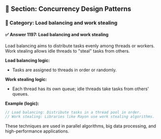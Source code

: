 ## 📘 Section: Concurrency Design Patterns  
### 🔹 Category: Load balancing and work stealing  
#### ✅ Answer 1197: Load balancing and work stealing

Load balancing aims to distribute tasks evenly among threads or workers. Work stealing allows idle threads to "steal" tasks from others.

**Load balancing logic:**
- Tasks are assigned to threads in order or randomly.

**Work stealing logic:**
- Each thread has its own queue; idle threads take tasks from others' queues.

**Example (logic):**
```rust
// Load balancing: Distribute tasks in a thread pool in order.
// Work stealing: Libraries like Rayon use work stealing algorithms.
```

These techniques are used in parallel algorithms, big data processing, and high-performance applications.
